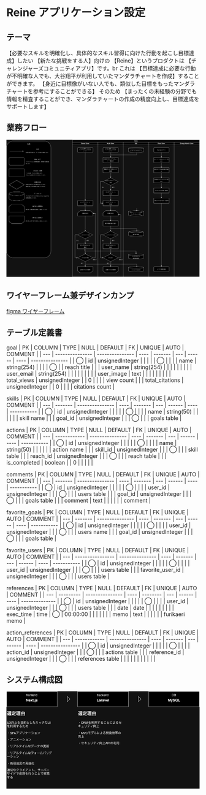 # Reine アプリケーション設定

## テーマ
【必要なスキルを明確化し、具体的なスキル習得に向けた行動を起こし目標達成】したい
【新たな挑戦をする人】向けの
【Reine】というプロダクトは
【チャレンジャーズコミュニティアプリ】です。br
これは
【目標達成に必要な行動が不明確な人でも、大谷翔平が利用していたマンダラチャートを作成】することができます。
【身近に目標像がいない人でも、類似した目標をもったマンダラチャートを参考にすることができる】
そのため
【まったくの未経験の分野でも情報を精査することができ、マンダラチャートの作成の精度向上し、目標達成をサポートします】

## 業務フロー
![業務フロー](./design/WORK_FLOW.drawio.png)

## ワイヤーフレーム兼デザインカンプ
[figma ワイヤーフレーム](https://www.figma.com/design/AHCdCF0YWXl5T9UwiBvCHX/Reina?node-id=0-1&t=hQmLoyp1Czv6he4l-0)

## テーブル定義書
goal
| PK  | COLUMN          | TYPE            | NULL | DEFAULT | FK  | UNIQUE | AUTO | COMMENT         |
| --- | --------------- | --------------- | ---- | ------- | --- | ------ | ---- | --------------- |
| ◯   | id              | unsignedInteger |      |         |     |        | ◯    |                 |
|     | name            | string(254)     |      |         |     | ◯      |      | reach title     |
|     | user_name       | string(254)     |      |         |     |        |      |                 |
|     | user_email      | string(254)     |      |         |     |        |      |                 |
|     | user_image      | text            |      |         |     |        |      |                 |
|     | total_views     | unsignedInteger |      | 0       |     |        |      | view count      |
|     | total_citations | unsignedInteger |      | 0       |     |        |      | citations count |

skills
| PK  | COLUMN  | TYPE            | NULL | DEFAULT | FK  | UNIQUE | AUTO | COMMENT     |
| --- | ------- | --------------- | ---- | ------- | --- | ------ | ---- | ----------- |
| ◯   | id      | unsignedInteger |      |         |     |        | ◯    |             |
|     | name    | string(50)      |      |         |     |        |      | skill name  |
|     | goal_id | unsignedInteger |      |         | ◯   |        |      | goals table |

actions
| PK  | COLUMN       | TYPE            | NULL | DEFAULT | FK  | UNIQUE | AUTO | COMMENT     |
| --- | ------------ | --------------- | ---- | ------- | --- | ------ | ---- | ----------- |
| ◯   | id           | unsignedInteger |      |         |     |        | ◯    |             |
|     | name         | string(50)      |      |         |     |        |      | action name |
|     | skill_id     | unsignedInteger |      |         | ◯   |        |      | skill table |
|     | reach_id     | unsignedInteger |      |         | ◯   |        |      | reach table |
|     | is_completed | boolean         |      | 0       |     |        |      |             |

comments
| PK  | COLUMN  | TYPE            | NULL | DEFAULT | FK  | UNIQUE | AUTO | COMMENT     |
| --- | ------- | --------------- | ---- | ------- | --- | ------ | ---- | ----------- |
| ◯   | id      | unsignedInteger |      |         |     |        | ◯    |             |
|     | user_id | unsignedInteger |      |         | ◯   |        |      | users table |
|     | goal_id | unsignedInteger |      |         | ◯   |        |      | goals table |
|     | comment | text            |      |         |     |        |      | comment     |

favorite_goals
| PK  | COLUMN  | TYPE            | NULL | DEFAULT | FK  | UNIQUE | AUTO | COMMENT     |
| --- | ------- | --------------- | ---- | ------- | --- | ------ | ---- | ----------- |
| ◯   | id      | unsignedInteger |      |         |     |        | ◯    |             |
|     | user_id | unsignedInteger |      |         | ◯   |        |      | users name  |
|     | goal_id | unsignedInteger |      |         | ◯   |        |      | goals table |

favorite_users
| PK  | COLUMN           | TYPE            | NULL | DEFAULT | FK  | UNIQUE | AUTO | COMMENT     |
| --- | ---------------- | --------------- | ---- | ------- | --- | ------ | ---- | ----------- |
| ◯   | id               | unsignedInteger |      |         |     |        | ◯    |             |
|     | user_id          | unsignedInteger |      |         | ◯   |        |      | users table |
|     | favorite_user_id | unsignedInteger |      |         | ◯   |        |      | users table |

references
| PK  | COLUMN    | TYPE            | NULL | DEFAULT  | FK  | UNIQUE | AUTO | COMMENT        |
| --- | --------- | --------------- | ---- | -------- | --- | ------ | ---- | -------------- |
| ◯   | id        | unsignedInteger |      |          |     |        | ◯    |                |
|     | user_id   | unsignedInteger |      |          | ◯   |        |      | users table    |
|     | date      | date            |      |          |     |        |      |                |
|     | exec_time | time            | ◯    | 00:00:00 |     |        |      |                |
|     | memo      | text            |      |          |     |        |      | furikaeri memo |

action_references
| PK  | COLUMN       | TYPE            | NULL | DEFAULT | FK  | UNIQUE | AUTO | COMMENT          |
| --- | ------------ | --------------- | ---- | ------- | --- | ------ | ---- | ---------------- |
| ◯   | id           | unsignedInteger |      |         |     |        | ◯    |                  |
|     | action_id    | unsignedInteger |      |         | ◯   |        |      | actions table    |
|     | reference_id | unsignedInteger |      |         | ◯   |        |      | references table |
|     |              |                 |      |         |     |        |      |                  |

## システム構成図
![業務フロー](./design/SYSTEM.drawio.png)


